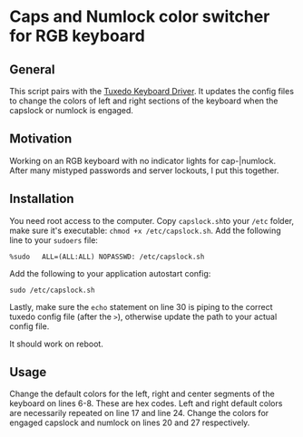 Caps and Numlock color switcher for RGB keyboard
===

General
---

This script pairs with the [Tuxedo Keyboard Driver](https://github.com/tuxedocomputers/tuxedo-keyboard). It updates the config files to change the colors of left and right sections of the keyboard when the capslock or  numlock is engaged.

Motivation
---

Working on an RGB keyboard with no indicator lights for cap-|numlock. After many mistyped passwords and server lockouts, I put this together.

Installation
---

You need root access to the computer. Copy `capslock.sh`to your `/etc` folder, make sure it's executable: `chmod +x /etc/capslock.sh`. Add the following line to your `sudoers` file:

    %sudo   ALL=(ALL:ALL) NOPASSWD: /etc/capslock.sh

Add the following to your application autostart config:

    sudo /etc/capslock.sh

Lastly, make sure the `echo` statement on line 30 is piping to the correct tuxedo config file (after the `>`), otherwise update the path to your actual config file. 

It should work on reboot.

Usage
---

Change the default colors for the left, right and center segments of the keyboard on lines 6-8. These are hex codes. Left and right default colors are necessarily repeated on line 17 and line 24. Change the colors for engaged capslock and numlock on lines 20 and 27 respectively.

